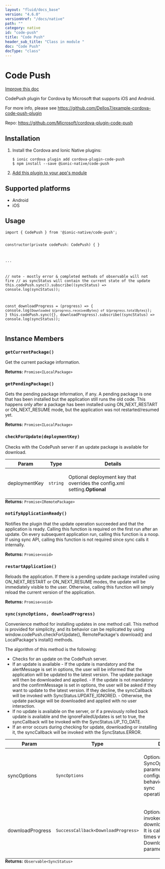 ```yaml
---
layout: "fluid/docs_base"
version: "4.6.0"
versionHref: "/docs/native"
path: ""
category: native
id: "code-push"
title: "Code Push"
header_sub_title: "Class in module "
doc: "Code Push"
docType: "class"
---
```


<h1 class="api-title">Code Push</h1>

<a class="improve-v2-docs" href="http://github.com/ionic-team/ionic-native/edit/master/src/@ionic-native/plugins/code-push/index.ts#L457">
  Improve this doc
</a>







<p>CodePush plugin for Cordova by Microsoft that supports iOS and Android.</p>
<p>For more info, please see <a href="https://github.com/Dellos7/example-cordova-code-push-plugin">https://github.com/Dellos7/example-cordova-code-push-plugin</a></p>


<p>Repo:
  <a href="https://github.com/Microsoft/cordova-plugin-code-push">
    https://github.com/Microsoft/cordova-plugin-code-push
  </a>
</p>


<h2><a class="anchor" name="installation" href="#installation"></a>Installation</h2>
<ol class="installation">
  <li>Install the Cordova and Ionic Native plugins:<br>
    <pre><code class="nohighlight">$ ionic cordova plugin add cordova-plugin-code-push
$ npm install --save @ionic-native/code-push
</code></pre>
  </li>
  <li><a href="https://ionicframework.com/docs/native/#Add_Plugins_to_Your_App_Module">Add this plugin to your app's module</a></li>
</ol>



<h2><a class="anchor" name="platforms" href="#platforms"></a>Supported platforms</h2>
<ul>
  <li>Android</li><li>iOS</li>
</ul>






<h2><a class="anchor" name="usage" href="#usage"></a>Usage</h2>
<pre><code class="lang-typescript">import { CodePush } from &#39;@ionic-native/code-push&#39;;

constructor(private codePush: CodePush) { }

...

// note - mostly error &amp; completed methods of observable will not fire
// as syncStatus will contain the current state of the update
this.codePush.sync().subscribe((syncStatus) =&gt; console.log(syncStatus));

const downloadProgress = (progress) =&gt; { console.log(`Downloaded ${progress.receivedBytes} of ${progress.totalBytes}`); }
this.codePush.sync({}, downloadProgress).subscribe((syncStatus) =&gt; console.log(syncStatus));
</code></pre>








<h2><a class="anchor" name="instance-members" href="#instance-members"></a>Instance Members</h2>
<h3><a class="anchor" name="getCurrentPackage" href="#getCurrentPackage"></a><code>getCurrentPackage()</code></h3>


Get the current package information.



<div class="return-value" markdown="1">
  <i class="icon ion-arrow-return-left"></i>
  <b>Returns:</b> <code>Promise&lt;ILocalPackage&gt;</code> 
</div><h3><a class="anchor" name="getPendingPackage" href="#getPendingPackage"></a><code>getPendingPackage()</code></h3>


Gets the pending package information, if any. A pending package is one that has been installed but the application still runs the old code.
This happens only after a package has been installed using ON_NEXT_RESTART or ON_NEXT_RESUME mode, but the application was not restarted/resumed yet.


<div class="return-value" markdown="1">
  <i class="icon ion-arrow-return-left"></i>
  <b>Returns:</b> <code>Promise&lt;ILocalPackage&gt;</code> 
</div><h3><a class="anchor" name="checkForUpdate" href="#checkForUpdate"></a><code>checkForUpdate(deploymentKey)</code></h3>




Checks with the CodePush server if an update package is available for download.

<table class="table param-table" style="margin:0;">
  <thead>
  <tr>
    <th>Param</th>
    <th>Type</th>
    <th>Details</th>
  </tr>
  </thead>
  <tbody>
  <tr>
    <td>
      deploymentKey</td>
    <td>
      <code>string</code>
    </td>
    <td>
      <p>Optional deployment key that overrides the config.xml setting.<strong class="tag">Optional</strong></p>
</td>
  </tr>
  </tbody>
</table>

<div class="return-value" markdown="1">
  <i class="icon ion-arrow-return-left"></i>
  <b>Returns:</b> <code>Promise&lt;IRemotePackage&gt;</code> 
</div><h3><a class="anchor" name="notifyApplicationReady" href="#notifyApplicationReady"></a><code>notifyApplicationReady()</code></h3>


Notifies the plugin that the update operation succeeded and that the application is ready.
Calling this function is required on the first run after an update. On every subsequent application run, calling this function is a noop.
If using sync API, calling this function is not required since sync calls it internally.



<div class="return-value" markdown="1">
  <i class="icon ion-arrow-return-left"></i>
  <b>Returns:</b> <code>Promise&lt;void&gt;</code> 
</div><h3><a class="anchor" name="restartApplication" href="#restartApplication"></a><code>restartApplication()</code></h3>


Reloads the application. If there is a pending update package installed using ON_NEXT_RESTART or ON_NEXT_RESUME modes, the update
will be immediately visible to the user. Otherwise, calling this function will simply reload the current version of the application.


<div class="return-value" markdown="1">
  <i class="icon ion-arrow-return-left"></i>
  <b>Returns:</b> <code>Promise&lt;void&gt;</code> 
</div><h3><a class="anchor" name="sync" href="#sync"></a><code>sync(syncOptions,&nbsp;downloadProgress)</code></h3>




Convenience method for installing updates in one method call.
This method is provided for simplicity, and its behavior can be replicated by using window.codePush.checkForUpdate(), RemotePackage's download() and LocalPackage's install() methods.

The algorithm of this method is the following:
- Checks for an update on the CodePush server.
- If an update is available
        - If the update is mandatory and the alertMessage is set in options, the user will be informed that the application will be updated to the latest version.
          The update package will then be downloaded and applied.
        - If the update is not mandatory and the confirmMessage is set in options, the user will be asked if they want to update to the latest version.
          If they decline, the syncCallback will be invoked with SyncStatus.UPDATE_IGNORED.
        - Otherwise, the update package will be downloaded and applied with no user interaction.
- If no update is available on the server, or if a previously rolled back update is available and the ignoreFailedUpdates is set to true, the syncCallback will be invoked with the SyncStatus.UP_TO_DATE.
- If an error occurs during checking for update, downloading or installing it, the syncCallback will be invoked with the SyncStatus.ERROR.

<table class="table param-table" style="margin:0;">
  <thead>
  <tr>
    <th>Param</th>
    <th>Type</th>
    <th>Details</th>
  </tr>
  </thead>
  <tbody>
  <tr>
    <td>
      syncOptions</td>
    <td>
      <code>SyncOptions</code>
    </td>
    <td>
      <p>Optional SyncOptions parameter configuring the behavior of the sync operation.<strong class="tag">Optional</strong></p>
</td>
  </tr>
  
  <tr>
    <td>
      downloadProgress</td>
    <td>
      <code>SuccessCallback&lt;DownloadProgress&gt;</code>
    </td>
    <td>
      <p>Optional callback invoked during the download process. It is called several times with one DownloadProgress parameter.<strong class="tag">Optional</strong></p>
</td>
  </tr>
  </tbody>
</table>

<div class="return-value" markdown="1">
  <i class="icon ion-arrow-return-left"></i>
  <b>Returns:</b> <code>Observable&lt;SyncStatus&gt;</code> 
</div>





